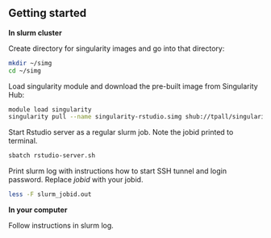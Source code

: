 ## Getting started

**In slurm cluster**

Create directory for singularity images and go into that directory:
```bash
mkdir ~/simg
cd ~/simg
```

Load singularity module and download the pre-built image from Singularity Hub:
```bash
module load singularity
singularity pull --name singularity-rstudio.simg shub://tpall/singularity-rstudio
```

Start Rstudio server as a regular slurm job. Note the jobid printed to terminal.
```bash
sbatch rstudio-server.sh
```

Print slurm log with instructions how to start SSH tunnel and login password. Replace *jobid* with your jobid.
```bash
less -F slurm_jobid.out
```

**In your computer**

Follow instructions in slurm log.


